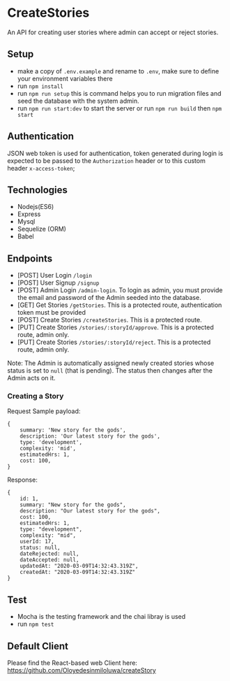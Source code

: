 # CreateStories

An API for creating user stories where admin can accept or reject stories.

## Setup

- make a copy of `.env.example` and rename to `.env`, make sure to define your environment variables there
- run `npm install`
- run `npm run setup` this is command helps you to run migration files and seed the database with the system admin.
- run `npm run start:dev` to start the server or run `npm run build` then `npm start`

## Authentication

JSON web token is used for authentication, token generated during login is expected to be passed to the `Authorization` header or to this custom header `x-access-token`;

## Technologies

- Nodejs(ES6)
- Express
- Mysql
- Sequelize (ORM)
- Babel

## Endpoints

- [POST] User Login `/login`
- [POST] User Signup `/signup`
- [POST] Admin Login `/admin-login`. To login as admin, you must provide the email and password of the Admin seeded into the database.
- [GET] Get Stories `/getStories`. This is a protected route, authentication token must be provided
- [POST] Create Stories `/createStories`. This is a protected route.
- [PUT] Create Stories `/stories/:storyId/approve`. This is a protected route, admin only.
- [PUT] Create Stories `/stories/:storyId/reject`. This is a protected route, admin only.

Note: The Admin is automatically assigned newly created stories whose status is set to `null` (that is pending). The status then changes after the Admin acts on it.

### Creating a Story

Request Sample payload:

	{
		summary: 'New story for the gods',
		description: 'Our latest story for the gods',
		type: 'development',
		complexity: 'mid',
		estimatedHrs: 1,
		cost: 100,
	}

Response:

	{
		id: 1,
		summary: "New story for the gods",
		description: "Our latest story for the gods",
		cost: 100,
		estimatedHrs: 1,
		type: "development",
		complexity: "mid",
		userId: 17,
		status: null,
		dateRejected: null,
		dateAccepted: null,
		updatedAt: "2020-03-09T14:32:43.319Z",
		createdAt: "2020-03-09T14:32:43.319Z"
	}

## Test

- Mocha is the testing framework and the chai libray is used
- run `npm test`

## Default Client

Please find the React-based web Client here:
https://github.com/Oloyedesinmiloluwa/createStory
